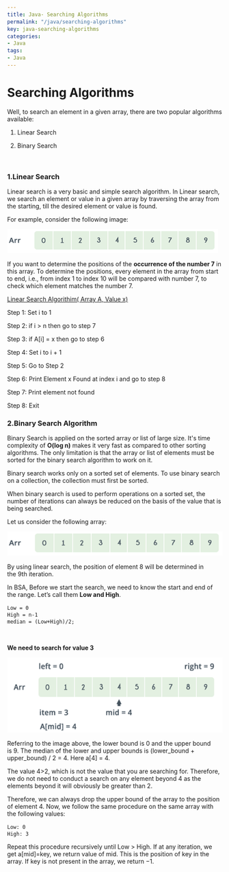 ```yaml
---
title: Java- Searching Algorithms
permalink: "/java/searching-algorithms"
key: java-searching-algorithms
categories:
- Java
tags:
- Java
---
```


Searching Algorithms
=======================

Well, to search an element in a given array, there are two popular algorithms
available:

1.  Linear Search

2.  Binary Search

<br>

### 1.Linear Search

Linear search is a very basic and simple search algorithm. In Linear search, we
search an element or value in a given array by traversing the array from the
starting, till the desired element or value is found.

For example, consider the following image:

![](media/c529a94fd5127c19a89b6c4182225c3e.tmp)

If you want to determine the positions of the **occurrence of the number 7** in
this array. To determine the positions, every element in the array from start to
end, i.e., from index 1 to index 10 will be compared with number 7, to check
which element matches the number 7.

<u>Linear Search Algorithim( Array A, Value x)</u>

Step 1: Set i to 1

Step 2: if i > n then go to step 7

Step 3: if A[i] = x then go to step 6

Step 4: Set i to i + 1

Step 5: Go to Step 2

Step 6: Print Element x Found at index i and go to step 8

Step 7: Print element not found

Step 8: Exit

### 2.Binary Search Algorithm

Binary Search is applied on the sorted array or list of large size. It's time
complexity of **O(log n)** makes it very fast as compared to other sorting
algorithms. The only limitation is that the array or list of elements must be
sorted for the binary search algorithm to work on it.

Binary search works only on a sorted set of elements. To use binary search on a
collection, the collection must first be sorted.

When binary search is used to perform operations on a sorted set, the number of
iterations can always be reduced on the basis of the value that is being
searched.

Let us consider the following array:

![](media/f5bb1b235454e28622a9cff63c22c335.png)

By using linear search, the position of element 8 will be determined in
the 9th iteration.

In BSA, Before we start the search, we need to know the start and end of the
range. Let’s call them **Low and High**.
```dos
Low = 0
High = n-1
median = (Low+High)/2;
```

<br>

**We need to search for value 3**

![](media/6f7f33717e165c59f82f35d41cc2ab1e.tmp)

Referring to the image above, the lower bound is 0 and the upper bound is 9. The
median of the lower and upper bounds is (lower_bound + upper_bound) / 2 = 4.
Here a[4] = 4.

The value 4>2, which is not the value that you are searching for. Therefore, we
do not need to conduct a search on any element beyond 4 as the elements beyond
it will obviously be greater than 2.

Therefore, we can always drop the upper bound of the array to the position of
element 4. Now, we follow the same procedure on the same array with the
following values:
```dos
Low: 0
High: 3
```


Repeat this procedure recursively until Low > High. If at any iteration, we
get a[mid]=key, we return value of mid. This is the position of key in the
array. If key is not present in the array, we return −1.
